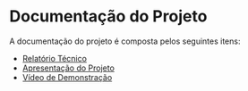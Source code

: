 # Documentação do Projeto

A documentação do projeto é composta pelos seguintes itens: 
 
 - [Relatório Técnico](relatorio/Relatorio%20Tecnico%20-%20TEMPLATE.md)
 - [Apresentação do Projeto](apresentacao/TIAW2.pptx)
 - [Vídeo de Demonstração](https://youtube.com)

